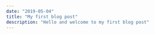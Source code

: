 ```yaml
---
date: "2019-05-04"
title: "My first blog post"
description: "Hello and welcome to my first blog post"
---
```


